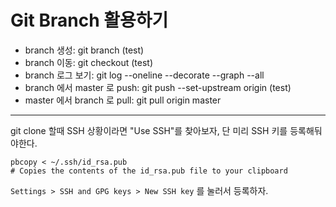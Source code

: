 # Git Branch 활용하기

* branch 생성: git branch (test)
* branch 이동: git checkout (test)
* branch 로그 보기: git log --oneline --decorate --graph --all
* branch 에서 master 로 push: git push --set-upstream origin (test)
* master 에서 branch 로 pull: git pull origin master

---

git clone 할때 SSH 상황이라면 "Use SSH"를 찾아보자, 단 미리 SSH 키를 등록해둬야한다.

```
pbcopy < ~/.ssh/id_rsa.pub
# Copies the contents of the id_rsa.pub file to your clipboard
```

`Settings > SSH and GPG keys > New SSH key` 를 눌러서 등록하자.


